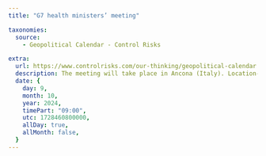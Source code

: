 ```yaml
---
title: "G7 health ministers’ meeting"

taxonomies:
  source:
    - Geopolitical Calendar - Control Risks

extra:
  url: https://www.controlrisks.com/our-thinking/geopolitical-calendar
  description: The meeting will take place in Ancona (Italy). Location- Global.
  date: {
    day: 9,
    month: 10,
    year: 2024,
    timePart: "09:00",
    utc: 1728460800000,
    allDay: true,
    allMonth: false,
  }
---
```

